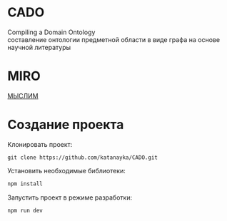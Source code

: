# CADO
Compiling a Domain Ontology <br>
составление онтологии предметной области в виде графа на основе научной литературы 
# MIRO
[МЫСЛИМ](https://miro.com/app/board/uXjVMhY5flk=)
# Создание проекта
Клонировать проект:
``` git
git clone https://github.com/katanayka/CADO.git
```
Установить необходимые библиотеки:
``` bash
npm install
```
Запустить проект в режиме разработки:
``` bash
npm run dev
```
